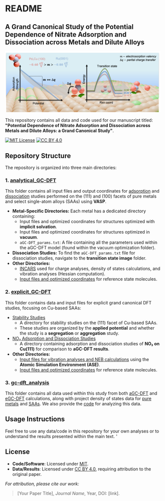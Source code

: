 # README

## A Grand Canonical Study of the Potential Dependence of Nitrate Adsorption and Dissociation across Metals and Dilute Alloys

![Graphical Abstract](ga.png)

This repository contains all data and code used for our manuscript titled: **"Potential Dependence of Nitrate Adsorption and Dissociation across Metals and Dilute Alloys: a Grand Canonical Study"**.

[![MIT License](https://img.shields.io/badge/Code-MIT-green.svg)](./LICENSE-CODE)
[![CC BY 4.0](https://img.shields.io/badge/Data-CC_BY_4.0-blue.svg)](./LICENSE-DATA)

## Repository Structure

The repository is organized into three main directories:

### 1. [analytical_GC-DFT](./analytical_GC-DFT/)
This folder contains all input files and output coordinates for [adsorption](./analytical_GC-DFT/adsorption) and [dissociation](./analytical_GC-DFT/dissociation) studies performed on the (111) and (100) facets of pure metals and select single-atom alloys (SAAs) using **VASP**. 

- **Metal-Specific Directories:** Each metal has a dedicated directory containing:
  - Input files and optimized coordinates for structures optimized with **implicit solvation**.
  - Input files and optimized coordinates for structures optimized in **vacuum**.
  - `aGC-DFT_params.txt`: A file containing all the parameters used within the aGC-DFT model (found within the vacuum optimization folder).
- **Dissociation Studies:** To find the `aGC-DFT_params.txt` file for dissociation studies, navigate to the **transition state image** folder.
- **Other Directories:**
  - [INCARS](./analytical_GC-DFT/incars_4_analysis/) used for charge analyses, density of states calculations, and vibration analyses (Hessian computation).
  - [Input files and optimized coordinates](./analytical_GC-DFT/molecules/) for reference state molecules.

### 2. [explicit_GC-DFT](./explicit_GC-DFT)
This folder contains data and input files for explicit grand canonical DFT studies, focusing on Cu-based SAAs:

- [Stability Studies](./explicit_GC-DFT/stability/111/)
  - A directory for stability studies on the (111) facet of Cu-based SAAs.
  - These studies are organized by the **applied potential** and whether the study is a **segregation** or **aggregation** study.
- [NO₃ Adsorption and Dissociation Studies](./explicit_GC-DFT/cu_111_studies)
  - A directory containing adsorption and dissociation studies of **NO₃ on Cu(111)** for comparison to **aGC-DFT results**.
- **Other Directories:**
  - [Input files for vibration analyses and NEB calculations](./explicit_GC-DFT/ase-jdftx_inputs) using the **Atomic Simulation Environment (ASE)**.
  - [Input files and optimized coordinates](./explicit_GC-DFT/molecules) for reference state molecules.

### 3. [gc-dft_analysis](./analytical_GC-DFT)
This folder contains all data used within this study from both [aGC-DFT](./gc-dft_analysis/data/aGC-DFT_data.csv) and [eGC-DFT](./gc-dft_analysis/data/jdftx_data.csv) calculations, along with project density of states data for [pure metals](./gc-dft_analysis/data/pure_dos/) and [SAAs](./gc-dft_analysis/data/pure_dos/). We also provide the [code](./gc-dft_analysis/GC-DFT_analysis.ipynb) for analyzing this data. 


## Usage Instructions
Feel free to use any data/code in this repository for your own analyses or to understand the results presented within the main text. '

## License  
- **Code/Software**: Licensed under [MIT](./LICENSE-CODE).  
- **Data/Results**: Licensed under [CC BY 4.0](./LICENSE-DATA), requiring attribution to the original paper.  

*For attribution, please cite our work:*  
> [Your Paper Title], *Journal Name*, Year, DOI: [link]. 

